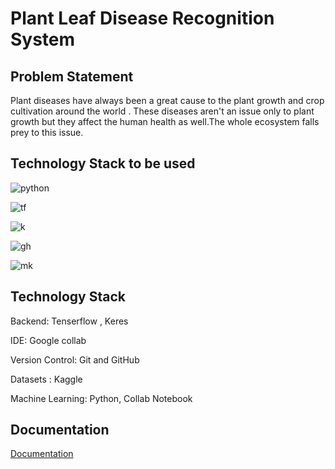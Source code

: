 # Plant Leaf Disease Recognition System

## Problem Statement
Plant diseases have always been a great cause to the plant growth and crop cultivation around the world .
These diseases aren't an issue only to plant growth but they affect the human health as well.The whole ecosystem falls prey to this issue.



## Technology Stack to be used 



![python](https://img.shields.io/badge/Python%20-%20-yellow)

![tf](https://img.shields.io/badge/Tenserflow-%20-orange)

![k](https://img.shields.io/badge/Keres-%20-black)

![gh](https://img.shields.io/badge/Github%20-%20-lightgrey)

![mk](https://img.shields.io/badge/Markdown-%20-blue)



## Technology Stack
Backend: Tenserflow , Keres 

IDE: Google collab

Version Control: Git and GitHub

Datasets : Kaggle 

Machine Learning: Python, Collab Notebook


## Documentation

[Documentation](https://linktodocumentation)

